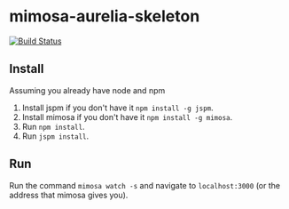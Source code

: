 # mimosa-aurelia-skeleton
[![Build Status](https://snap-ci.com/YoloDev/mimosa-aurelia-skeleton/branch/master/build_image)](https://snap-ci.com/YoloDev/mimosa-aurelia-skeleton/branch/master)

## Install

Assuming you already have node and npm

1. Install jspm if you don't have it `npm install -g jspm`.
2. Install mimosa if you don't have it `npm install -g mimosa`.
3. Run `npm install`.
4. Run `jspm install`.

## Run

Run the command `mimosa watch -s` and navigate to `localhost:3000` (or the address that mimosa gives you).
